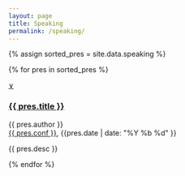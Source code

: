 ```yaml
---
layout: page
title: Speaking
permalink: /speaking/
---
```


{% assign sorted_pres = site.data.speaking %}

{% for pres in sorted_pres  %}
<div id="presentation{{ forloop.index }}" class="presentation">
	<a class="accordion-toggle" data-toggle="collapse" data-text-swap="&and;" href="#desc{{ forloop.index }}">&or;</a>
	<h3><a href="{{ pres.url }}">{{ pres.title }}</a></h3>
	<p class="about">{{ pres.author }}<br /><a href="{{ pres.conf_url }}">{{ pres.conf }}</a>, {{pres.date | date: "%Y %b %d" }}</p>
	<div id="desc{{ forloop.index }}" class="accordion-body collapse">
		<p>{{ pres.desc }}</p>
	</div>
</div>
{% endfor %}





